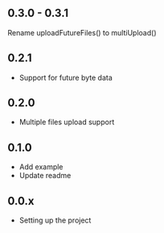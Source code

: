 ## 0.3.0 - 0.3.1
Rename uploadFutureFiles() to multiUpload()

## 0.2.1
- Support for future byte data 

## 0.2.0
- Multiple files upload support 

## 0.1.0

- Add example
- Update readme

## 0.0.x

- Setting up the project